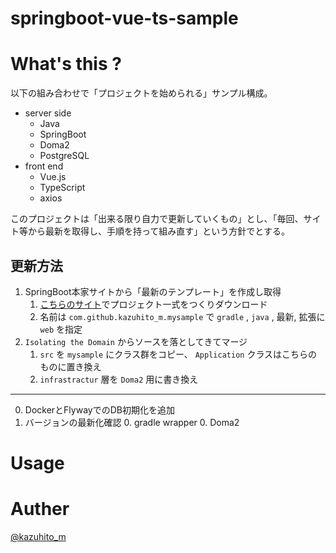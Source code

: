 springboot-vue-ts-sample
========================

# What's this ?

以下の組み合わせで「プロジェクトを始められる」サンプル構成。

- server side
  - Java
  - SpringBoot
  - Doma2
  - PostgreSQL
- front end
  - Vue.js
  - TypeScript
  - axios

このプロジェクトは「出来る限り自力で更新していくもの」とし、「毎回、サイト等から最新を取得し、手順を持って組み直す」という方針でとする。

## 更新方法

1. SpringBoot本家サイトから「最新のテンプレート」を作成し取得
    1. [こちらのサイト](https://start.spring.io)でプロジェクト一式をつくりダウンロード
    0. 名前は `com.github.kazuhito_m.mysample` で `gradle` , `java` , 最新, 拡張に `web` を指定
0. `Isolating the Domain` からソースを落としてきてマージ
    1. `src` を `mysample` にクラス群をコピー、 `Application` クラスはこちらのものに置き換え
    0. `infrastractur` 層を `Doma2` 用に書き換え

---

0. DockerとFlywayでのDB初期化を追加
0. バージョンの最新化確認
    0. gradle wrapper
    0. Doma2

# Usage


# Auther

[@kazuhito_m](https://twitter.com/kazuhito_m)
